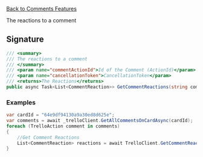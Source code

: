 [Back to Comments Features](TrelloClient#comments-features)

The reactions to a comment

## Signature
```cs
/// <summary>
/// The reactions to a comment
/// </summary>
/// <param name="commentActionId">Id of the Comment (ActionId)</param>
/// <param name="cancellationToken">CancellationToken</param>
/// <returns>The Reactions</returns>
public async Task<List<CommentReaction>> GetCommentReactions(string commentActionId, CancellationToken cancellationToken = default)
```
### Examples

```cs
var cardId = "64e9df94130a9a30ed8d625e";
var comments = await _trelloClient.GetAllCommentsOnCardAsync(cardId);
foreach (TrelloAction comment in comments)
{
    //Get Comment Reactions
    List<CommentReaction> reactions = await TrelloClient.GetCommentReactions(comment.Id);
}
```